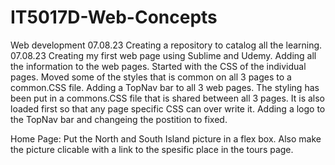 # IT5017D-Web-Concepts
Web development
07.08.23 Creating a repository to catalog all the learning.
07.08.23 Creating my first web page using Sublime and Udemy.
Adding all the information to the web pages.
Started with the CSS of the individual pages.
Moved some of the styles that is common on all 3 pages to a common.CSS file.
Adding a TopNav bar to all 3 web pages. The styling has been put in a commons.CSS file that is shared between all 3 pages. It is also loaded first so that any page specific CSS can over write it.
Adding a logo to the TopNav bar and changeing the postition to fixed.

Home Page:
Put the North and South Island picture in a flex box. Also make the picture clicable with a link to the spesific place in the tours page.
